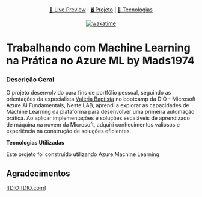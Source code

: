 </h1>

<p align="center">
  <a href="L I N K">🔗 Live Preview</a>   |   
  <a href="#-projeto"> 🖥️ Projeto</a>   |   
  <a href="#-tecnologias">🚀 Tecnologias</a>
</p>

<p align="center">
  <a href="https://wakatime.com/badge/user/68660678-6b86-4b78-98df-f5f41a37e1bc/project/9fc59800-279b-462d-9f12-92ea3bf5697e"><img src="https://wakatime.com/badge/user/68660678-6b86-4b78-98df-f5f41a37e1bc/project/9fc59800-279b-462d-9f12-92ea3bf5697e.svg" alt="wakatime"></a>
</p>

# Trabalhando com Machine Learning na Prática no Azure ML by Mads1974

### **Descrição Geral**

O projeto desenvolvido para fins de portfólio pessoal, seguindo as orientações da especialista [Valéria Baptista](https://www.linkedin.com/in/valeriabaptista/) no bootcamp da DIO - Microsoft Azure AI Fundamentals, Neste LAB, aprendi a explorar as capacidades de Machine Learning da plataforma para desenvolver uma primeira automação prática. Ao aplicar implementações e soluções escaláveis de aprendizado de máquina na nuvem da Microsoft, adquiri conhecimentos valiosos e experiência na construção de soluções eficientes.

**Tecnologias Utilizadas**

Este projeto foi construído utilizando Azure Machine Learning

## Agradecimentos

[![DIO][DIO.com]][DIO.url] 

[linkedin-shield]: https://img.shields.io/badge/-LinkedIn-black.svg?style=for-the-badge&logo=linkedin&colorB=555

[linkedin-url]: https://linkedin.com/in/othneildrew

[DIO.url]: https://web.dio.me/hom
